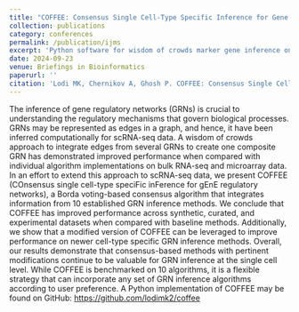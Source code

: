 ```yaml
---
title: "COFFEE: Consensus Single Cell-Type Specific Inference for Gene Regulatory Networks"
collection: publications
category: conferences
permalink: /publication/ijms
excerpt: 'Python software for wisdom of crowds marker gene inference on scRNAseq data.'
date: 2024-09-23
venue: Briefings in Bioinformatics
paperurl: ''
citation: 'Lodi MK, Chernikov A, Ghosh P. COFFEE: Consensus Single Cell-Type Specific Inference for Gene Regulatory Networks. Brief Bioinform. 2024;25(6):bbae457. doi:10.1093/bib/bbae457.'
---
```


The inference of gene regulatory networks (GRNs) is crucial to understanding the regulatory mechanisms that govern biological processes. GRNs may be represented as edges in a graph, and hence, it have been inferred computationally for scRNA-seq data. A wisdom of crowds approach to integrate edges from several GRNs to create one composite GRN has demonstrated improved performance when compared with individual algorithm implementations on bulk RNA-seq and microarray data. In an effort to extend this approach to scRNA-seq data, we present COFFEE (COnsensus single cell-type speciFic inFerence for gEnE regulatory networks), a Borda voting-based consensus algorithm that integrates information from 10 established GRN inference methods. We conclude that COFFEE has improved performance across synthetic, curated, and experimental datasets when compared with baseline methods. Additionally, we show that a modified version of COFFEE can be leveraged to improve performance on newer cell-type specific GRN inference methods. Overall, our results demonstrate that consensus-based methods with pertinent modifications continue to be valuable for GRN inference at the single cell level. While COFFEE is benchmarked on 10 algorithms, it is a flexible strategy that can incorporate any set of GRN inference algorithms according to user preference. A Python implementation of COFFEE may be found on GitHub: https://github.com/lodimk2/coffee
